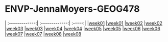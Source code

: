 # ENVP-JennaMoyers-GEOG478
| :-------------:| :-------------:| :-----:|
|[week01](homework/week01) |[week01](lab/week01)
|[week02](homework/week02) |[week02](lab/week02)
|[week03](homework/week03) |[week03](lab/week03)
|[week04](homework/week04) |[week04](lab/week04)
|[week05](homework/week05) |[week05](lab/week05)
|[week06](homework/week06) |[week06](lab/week06)
|[week07](homework/week07) |[week07](lab/week07)
|[week08](homework/week08) |[week08](lab/week08)